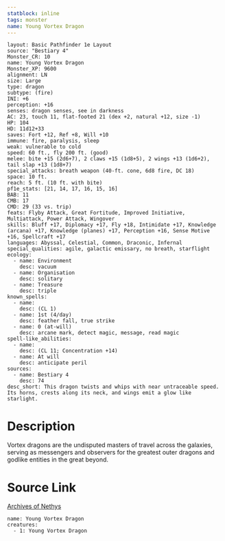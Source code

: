 ```yaml
---
statblock: inline
tags: monster
name: Young Vortex Dragon
---
```

```statblock
layout: Basic Pathfinder 1e Layout
source: "Bestiary 4"
Monster_CR: 10
name: Young Vortex Dragon
Monster_XP: 9600
alignment: LN
size: Large
type: dragon
subtype: (fire)
INI: +6
perception: +16
senses: dragon senses, see in darkness
AC: 23, touch 11, flat-footed 21 (dex +2, natural +12, size -1)
HP: 104
HD: 11d12+33
saves: Fort +12, Ref +8, Will +10
immune: fire, paralysis, sleep
weak: vulnerable to cold
speed: 60 ft., fly 200 ft. (good)
melee: bite +15 (2d6+7), 2 claws +15 (1d8+5), 2 wings +13 (1d6+2), tail slap +13 (1d8+7)
special_attacks: breath weapon (40-ft. cone, 6d8 fire, DC 18)
space: 10 ft.
reach: 5 ft. (10 ft. with bite)
pf1e_stats: [21, 14, 17, 16, 15, 16]
BAB: 11
CMB: 17
CMD: 29 (33 vs. trip)
feats: Flyby Attack, Great Fortitude, Improved Initiative, Multiattack, Power Attack, Wingover
skills: Bluff +17, Diplomacy +17, Fly +18, Intimidate +17, Knowledge (arcana) +17, Knowledge (planes) +17, Perception +16, Sense Motive +16, Spellcraft +17
languages: Abyssal, Celestial, Common, Draconic, Infernal
special_qualities: agile, galactic emissary, no breath, starflight
ecology:
  - name: Environment
    desc: vacuum
  - name: Organisation
    desc: solitary
  - name: Treasure
    desc: triple
known_spells:
  - name:
    desc: (CL 1)
  - name: 1st (4/day)
    desc: feather fall, true strike
  - name: 0 (at-will)
    desc: arcane mark, detect magic, message, read magic
spell-like_abilities:
  - name:
    desc: (CL 11; Concentration +14)
  - name: At will
    desc: anticipate peril
sources:
  - name: Bestiary 4
    desc: 74
desc_short: This dragon twists and whips with near untraceable speed. Its horns, crests along its neck, and wings emit a glow like starlight.
```
# Description
Vortex dragons are the undisputed masters of travel across the galaxies, serving as messengers and observers for the greatest outer dragons and godlike entities in the great beyond.
# Source Link
[Archives of Nethys](https://aonprd.com/MonsterDisplay.aspx?ItemName=Young%20Vortex%20Dragon)
```encounter-table
name: Young Vortex Dragon
creatures:
  - 1: Young Vortex Dragon
```
